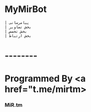 # MyMirBot
    | پیامرسانی
    | بخش تصاویر
    | بخش تخصص
    | بخش ارتباط
# --------
# Programmed By <a href="t.me/mirtm><h3>MiR.tm</h3></a>
